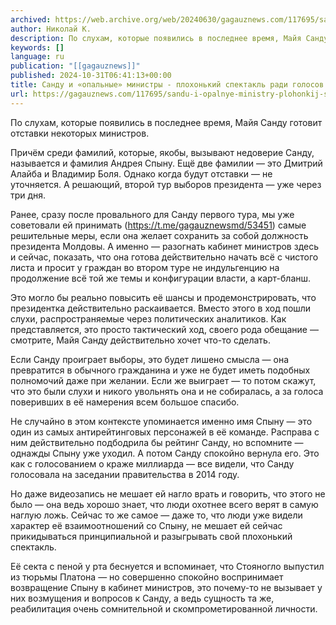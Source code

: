 ```yaml
---
archived: https://web.archive.org/web/20240630/gagauznews.com/117695/sandu-i-opalnye-ministry-plohonkij-spektakl-radi-golosov.html
author: Николай К.
description: По слухам, которые появились в последнее время, Майя Санду готовит отставки некоторых министров. Причём среди фамилий, которые, якобы, вызывают недоверие Санду, называется и фамилия Андрея Спыну. Ещё две фамилии — это Дмитрий Алайба и Владимир Боля. Однако когда будут отставки — не уточняется. А решающий, второй тур выборов президента — уже через три дня. Ранее, сразу после провального для Санду первого тура, мы уже советовали ей принимать (https://t.me/gagauznewsmd/53451) самые решительные меры, если она желает сохранить за собой должность президента Молдовы. А именно — разогнать кабинет министров здесь и сейчас, показать, что она готова действительно начать всё с чистого листа и […]
keywords: []
language: ru
publication: "[[gagauznews]]"
published: 2024-10-31T06:41:13+00:00
title: Санду и «опальные» министры - плохонький спектакль ради голосов
url: https://gagauznews.com/117695/sandu-i-opalnye-ministry-plohonkij-spektakl-radi-golosov.html
---
```


По слухам, которые появились в последнее время, Майя Санду готовит отставки некоторых министров.

Причём среди фамилий, которые, якобы, вызывают недоверие Санду, называется и фамилия Андрея Спыну. Ещё две фамилии — это Дмитрий Алайба и Владимир Боля. Однако когда будут отставки — не уточняется. А решающий, второй тур выборов президента — уже через три дня.

Ранее, сразу после провального для Санду первого тура, мы уже советовали ей принимать (https://t.me/gagauznewsmd/53451) самые решительные меры, если она желает сохранить за собой должность президента Молдовы. А именно — разогнать кабинет министров здесь и сейчас, показать, что она готова действительно начать всё с чистого листа и просит у граждан во втором туре не индульгенцию на продолжение всё той же темы и конфигурации власти, а карт-бланш.

Это могло бы реально повысить её шансы и продемонстрировать, что президентка действительно раскаивается. Вместо этого в ход пошли слухи, распространяемые через политических аналитиков. Как представляется, это просто тактический ход, своего рода обещание — смотрите, Майя Санду действительно хочет что-то сделать.

Если Санду проиграет выборы, это будет лишено смысла — она превратится в обычного гражданина и уже не будет иметь подобных полномочий даже при желании. Если же выиграет — то потом скажут, что это были слухи и никого увольнять она и не собиралась, а за голоса поверивших в её намерения всем большое спасибо.

Не случайно в этом контексте упоминается именно имя Спыну — это один из самых антирейтинговых персонажей в её команде. Расправа с ним действительно подбодрила бы рейтинг Санду, но вспомните — однажды Спыну уже уходил. А потом Санду спокойно вернула его. Это как с голосованием о краже миллиарда — все видели, что Санду голосовала на заседании правительства в 2014 году.

Но даже видеозапись не мешает ей нагло врать и говорить, что этого не было — она ведь хорошо знает, что люди охотнее всего верят в самую наглую ложь. Сейчас то же самое — даже то, что люди уже видели характер её взаимоотношений со Спыну, не мешает ей сейчас прикидываться принципиальной и разыгрывать свой плохонький спектакль.

Её секта с пеной у рта беснуется и вспоминает, что Стояногло выпустил из тюрьмы Платона — но совершенно спокойно воспринимает возвращение Спыну в кабинет министров, это почему-то не вызывает у них возмущения и вопросов к Санду, а ведь сущность та же, реабилитация очень сомнительной и скомпрометированной личности.